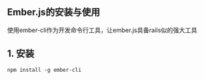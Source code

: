 Ember.js的安装与使用
-----------------------

使用ember-cli作为开发命令行工具，让ember.js具备rails似的强大工具

## 1. 安装

```
npm install -g ember-cli
```